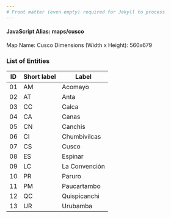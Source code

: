 ```yaml
---
# Front matter (even empty) required for Jekyll to process
---
```


#### JavaScript Alias: maps/cusco

Map Name: Cusco
Dimensions (Width x Height): 560x679


### List of Entities

ID | Short label | Label
---|---|---|
01| AM | Acomayo
02| AT | Anta
03| CC | Calca
04| CA | Canas
05| CN | Canchis
06| CI | Chumbivilcas
07| CS | Cusco
08| ES | Espinar
09| LC | La Convención
10| PR | Paruro
11| PM | Paucartambo
12| QC | Quispicanchi
13| UR | Urubamba
